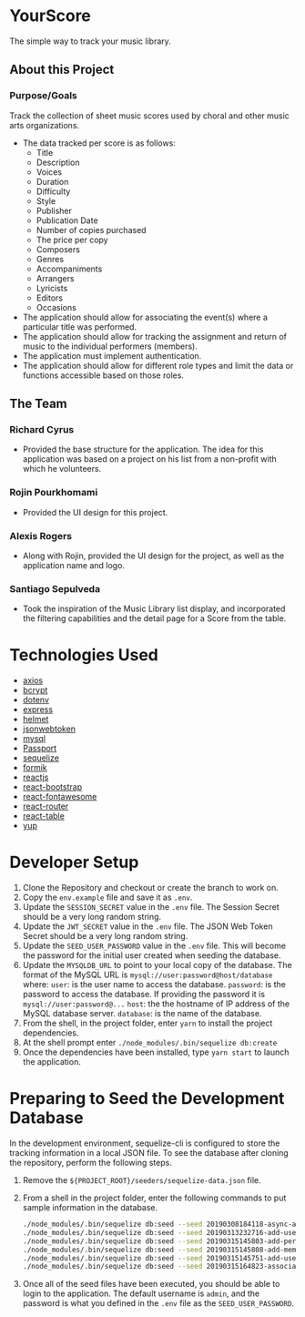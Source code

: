 # YourScore

The simple way to track your music library.

## About this Project

### Purpose/Goals

Track the collection of sheet music scores used by choral and other music arts organizations.

- The data tracked per score is as follows:
  - Title
  - Description
  - Voices
  - Duration
  - Difficulty
  - Style
  - Publisher
  - Publication Date
  - Number of copies purchased
  - The price per copy
  - Composers
  - Genres
  - Accompaniments
  - Arrangers
  - Lyricists
  - Editors
  - Occasions
- The application should allow for associating the event(s) where a particular title was performed.
- The application should allow for tracking the assignment and return of music to the individual performers (members).
- The application must implement authentication.
- The application should allow for different role types and limit the data or functions accessible based on those roles.

## The Team

### Richard Cyrus

- Provided the base structure for the application. The idea for this application was based on a project on his list from a non-profit with which he volunteers.

### Rojin Pourkhomami

- Provided the UI design for this project.

### Alexis Rogers

- Along with Rojin, provided the UI design for the project, as well as the application name and logo.

### Santiago Sepulveda

- Took the inspiration of the Music Library list display, and incorporated the filtering capabilities and the detail page for a Score from the table.

# Technologies Used

- [axios](https://github.com/axios/axios 'Promise based HTTP client for the browser and node.js')
- [bcrypt](https://github.com/kelektiv/node.bcrypt.js 'A library to help you hash passwords.')
- [dotenv](https://github.com/motdotla/dotenv 'Loads environment variables from .env for nodejs projects')
- [express](https://expressjs.com/ 'Fast, unopinionated, minimalist web framework for Node.js')
- [helmet](https://helmetjs.github.io/ 'Express.js security with HTTP headers')
- [jsonwebtoken](https://github.com/auth0/node-jsonwebtoken 'JsonWebToken implementation for node.js')
- [mysql](https://www.mysql.com/)
- [Passport](http://www.passportjs.org/ 'Simple, unobtrusive authentication for Node.js')
- [sequelize](http://docs.sequelizejs.com/ 'Sequelize is a promise-based Node.js ORM')
- [formik](https://jaredpalmer.com/formik/ 'Build forms in React, without the tears')
- [reactjs](https://reactjs.org/ 'A JavaScript library for building user interfaces')
- [react-bootstrap](https://react-bootstrap.github.io/ 'The most popular front-end framework rebuilt for React.')
- [react-fontawesome](https://github.com/FortAwesome/react-fontawesome 'Font Awesome 5 React component')
- [react-router](https://reacttraining.com/react-router/)
- [react-table](https://github.com/tannerlinsley/react-table/tree/v6 'Hooks for building fast and extendable tables and datagrids for React ')
- [yup](https://github.com/jquense/yup 'Dead simple Object schema validation')

# Developer Setup

1. Clone the Repository and checkout or create the branch to work on.
2. Copy the `env.example` file and save it as `.env`.
3. Update the `SESSION_SECRET` value in the `.env` file. The Session Secret should be a very long random string.
4. Update the `JWT_SECRET` value in the `.env` file. The JSON Web Token Secret should be a very long random string.
5. Update the `SEED_USER_PASSWORD` value in the `.env` file. This will become the password for the initial user created when seeding the database.
6. Update the `MYSQLDB_URL` to point to your local copy of the database.
   The format of the MySQL URL is `mysql://user:password@host/database` where:
   `user`: is the user name to access the database.
   `password`: is the password to access the database. If providing the password it is `mysql://user:password@...`
   `host`: the the hostname of IP address of the MySQL database server.
   `database`: is the name of the database.
7. From the shell, in the project folder, enter `yarn` to install the project dependencies.
8. At the shell prompt enter `./node_modules/.bin/sequelize db:create`
9. Once the dependencies have been installed, type `yarn start` to launch the application.

# Preparing to Seed the Development Database

In the development environment, sequelize-cli is configured to store the tracking information in a local JSON file. To see the database after cloning the repository, perform the following steps.

1. Remove the `${PROJECT_ROOT}/seeders/sequelize-data.json` file.
2. From a shell in the project folder, enter the following commands to put sample information in the database.

    ```bash
    ./node_modules/.bin/sequelize db:seed --seed 20190308184118-async-add-sheet-music
    ./node_modules/.bin/sequelize db:seed --seed 20190313232716-add-user
    ./node_modules/.bin/sequelize db:seed --seed 20190315145803-add-performances
    ./node_modules/.bin/sequelize db:seed --seed 20190315145808-add-members
    ./node_modules/.bin/sequelize db:seed --seed 20190315145751-add-user-roles
    ./node_modules/.bin/sequelize db:seed --seed 20190315164823-associate-music-to-performances
    ```

3. Once all of the seed files have been executed, you should be able to login to the application. The default username is `admin`, and the password is what you defined in the `.env` file as the `SEED_USER_PASSWORD`.
